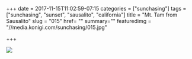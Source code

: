 +++
date = 2017-11-15T11:02:59-07:15
categories = ["sunchasing"]
tags = ["sunchasing", "sunset", "sausalito", "california"]
title = "Mt. Tam from Sausalito"
slug = "015"
href= ""
summary=""
featuredimg = "//media.konigi.com/sunchasing/015.jpg"

+++

<img src="//media.konigi.com/sunchasing/015.jpg" />